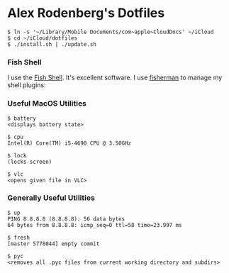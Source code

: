 # Alex Rodenberg's Dotfiles


    $ ln -s '~/Library/Mobile Documents/com~apple~CloudDocs' ~/iCloud
    $ cd ~/iCloud/dotfiles
    $ ./install.sh | ./update.sh

### Fish Shell

I use the [Fish Shell](https://fishshell.com). It's excellent software. I use [fisherman](https://github.com/fisherman/fisherman) to manage my shell plugins:


### Useful MacOS Utilities

    $ battery
    <displays battery state>

    $ cpu
    Intel(R) Core(TM) i5-4690 CPU @ 3.50GHz

    $ lock
    (locks screen)

    $ vlc
    <opens given file in VLC>

### Generally Useful Utilities

    $ up
    PING 8.8.8.8 (8.8.8.8): 56 data bytes
    64 bytes from 8.8.8.8: icmp_seq=0 ttl=58 time=23.997 ms

    $ fresh
    [master 5778044] empty commit

    $ pyc
    <removes all .pyc files from current working directory and subdirs>
